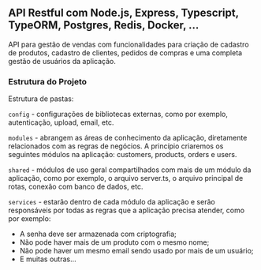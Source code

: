 ## API Restful com Node.js, Express, Typescript, TypeORM, Postgres, Redis, Docker, ...

API para gestão de vendas com funcionalidades para criação de cadastro de produtos, cadastro de clientes, pedidos de compras e uma completa gestão de usuários da aplicação.


### Estrutura do Projeto

Estrutura de pastas:

`config` - configurações de bibliotecas externas, como por exemplo, autenticação, upload, email, etc.

`modules` - abrangem as áreas de conhecimento da aplicação, diretamente relacionados com as regras de negócios. A princípio criaremos os seguintes módulos na aplicação: customers, products, orders e users.

`shared` - módulos de uso geral compartilhados com mais de um módulo da aplicação, como por exemplo, o arquivo server.ts, o arquivo principal de rotas, conexão com banco de dados, etc.

`services` - estarão dentro de cada módulo da aplicação e serão responsáveis por todas as regras que a aplicação precisa atender, como por exemplo:

- A senha deve ser armazenada com criptografia;
- Não pode haver mais de um produto com o mesmo nome;
- Não pode haver um mesmo email sendo usado por mais de um usuário;
- E muitas outras...
